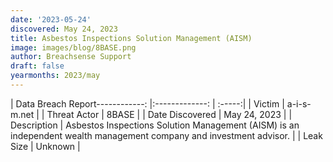 ```yaml
---
date: '2023-05-24'
discovered: May 24, 2023
title: Asbestos Inspections Solution Management (AISM)
image: images/blog/8BASE.png
author: Breachsense Support
draft: false
yearmonths: 2023/may
---
```


| Data Breach Report------------:     |:-------------:    | :-----:|
| Victim      | a-i-s-m.net      | 
| Threat Actor      | 8BASE      | 
| Date Discovered      | May 24, 2023      | 
| Description      | Asbestos Inspections Solution Management (AISM) is an independent wealth management company and investment advisor.      | 
| Leak Size      | Unknown      | 

